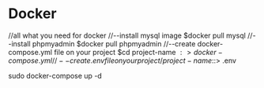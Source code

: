 # Docker
//all what you need for docker
//--install mysql image
$docker pull mysql
//--install phpmyadmin
$docker pull phpmyadmin
//--create docker-compose.yml file on your project
$cd project-name 
$:> docker-compose.yml
//--create .env file on your project
/project-name:$:> .env





sudo docker-compose up -d
